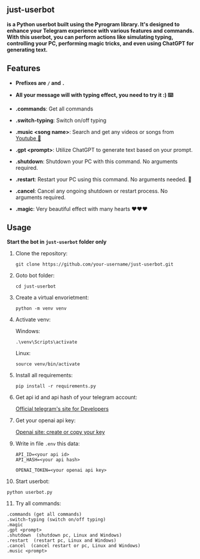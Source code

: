 
## just-userbot
**is a Python userbot built using the Pyrogram library. It's designed to enhance your Telegram experience with various features and commands. With this userbot, you can perform actions like simulating typing, controlling your PC, performing magic tricks, and even using ChatGPT for generating text.**


## Features

- **Prefixes are `/` and `.`**



- **All your message will with typing effect, you need to try it :) ⌨️**

- **.commands**: Get all commands

-  **.switch-typing**: Switch on/off typing

- **.music \<song name>**: Search and get any videos or songs from [Youtube 🎥](https://www.youtube.com/)

- **.gpt \<prompt>**: Utilize ChatGPT to generate text based on your prompt.

- **.shutdown**: Shutdown your PC with this command. No arguments required.

- **.restart**: Restart your PC using this command. No arguments needed.  🔄

- **.cancel**: Cancel any ongoing shutdown or restart process. No arguments required.

- **.magic**: Very beautiful effect with many hearts ❤️❤️❤️

## Usage

**Start the bot in `just-userbot` folder only**

1. Clone the repository:

   ```shell
   git clone https://github.com/your-username/just-userbot.git
   ```
3. Goto bot folder:
   ```shell
   cd just-userbot
   ```
4. Create a virtual envorietment:
   ```shell
   python -m venv venv
   ```
5. Activate venv:

   Windows:
      ```shell
      .\venv\Scripts\activate
      ```
   Linux:
      ```shell
      source venv/bin/activate
      ```
6. Install all requirements:
   ```shell
   pip install -r requirements.py
   ```
7. Get api id and api hash of your telegram account:

   [Official telegram's site for Developers](https://my.telegram.org/apps)

8. Get your openai api key:

   [Openai site: create or copy your key](https://platform.openai.com/account/api-keys)

<!-- 9. Create `.env` file:

   Windows (remove '1' from file):
      ```shell
      echo 1 > .env
      ```
      
   Linux:
      ```shell
      touch .env
      ``` -->
9. Write in file `.env` this data:
   ```
   API_ID=<your api id>
   API_HASH=<your api hash>

   OPENAI_TOKEN=<your openai api key>
   ```

10. Start userbot:
   ```shell
   python userbot.py
   ```
11. Try all commands:
   ```
   .commands (get all commands)
   .switch-typing (switch on/off typing)
   .magic
   .gpt <prompt>
   .shutdown  (shutdown pc, Linux and Windows)
   .restart  (restart pc, Linux and Windows)
   .cancel  (cancel restart or pc, Linux and Windows)
   .music <prompt>
   ```
